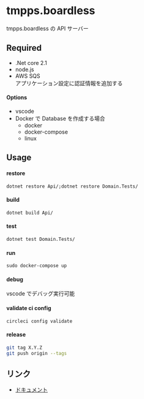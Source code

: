 # tmpps.boardless

tmpps.boardless の API サーバー

## Required

- .Net core 2.1
- node.js
- AWS SQS  
  アプリケーション設定に認証情報を追加する

#### Options

- vscode
- Docker で Database を作成する場合
  - docker
  - docker-compose
  - linux

## Usage

#### restore

`dotnet restore Api/;dotnet restore Domain.Tests/`

#### build

`dotnet build Api/`

#### test

`dotnet test Domain.Tests/`

#### run

`sudo docker-compose up`

#### debug

vscode でデバッグ実行可能

#### validate ci config

`circleci config validate`

#### release

```bash
git tag X.Y.Z
git push origin --tags
```

## リンク

- [ドキュメント](https://github.com/wakuwaku3/tmpps.boardless.docs)
